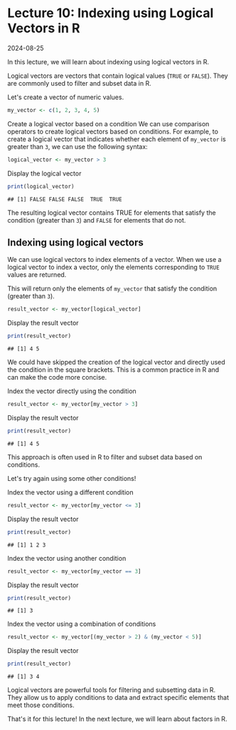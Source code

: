 # Lecture 10: Indexing using Logical Vectors in R
2024-08-25

In this lecture, we will learn about indexing using logical vectors in R.

Logical vectors are vectors that contain logical values (`TRUE` or `FALSE`).
They are commonly used to filter and subset data in R.

Let's create a vector of numeric values.


``` r
my_vector <- c(1, 2, 3, 4, 5)
```

Create a logical vector based on a condition We can use comparison operators
to create logical vectors based on conditions. For example, to create a
logical vector that indicates whether each element of `my_vector` is greater
than `3`, we can use the following syntax:


``` r
logical_vector <- my_vector > 3
```

Display the logical vector


``` r
print(logical_vector)
```

```
## [1] FALSE FALSE FALSE  TRUE  TRUE
```

The resulting logical vector contains TRUE for elements that satisfy the
condition (greater than `3`) and `FALSE` for elements that do not.

## Indexing using logical vectors 

We can use logical vectors to index elements of a vector. When we use a
logical vector to index a vector, only the elements corresponding to `TRUE`
values are returned.

This will return only the elements of `my_vector` that satisfy the condition
(greater than `3`).


``` r
result_vector <- my_vector[logical_vector]
```

Display the result vector


``` r
print(result_vector)
```

```
## [1] 4 5
```

We could have skipped the creation of the logical vector and directly used
the condition in the square brackets. This is a common practice in R and can
make the code more concise.

Index the vector directly using the condition


``` r
result_vector <- my_vector[my_vector > 3]
```

Display the result vector


``` r
print(result_vector)
```

```
## [1] 4 5
```

This approach is often used in R to filter and subset data based on
conditions.

Let's try again using some other conditions!

Index the vector using a different condition


``` r
result_vector <- my_vector[my_vector <= 3]
```

Display the result vector


``` r
print(result_vector)
```

```
## [1] 1 2 3
```

Index the vector using another condition


``` r
result_vector <- my_vector[my_vector == 3]
```

Display the result vector


``` r
print(result_vector)
```

```
## [1] 3
```

Index the vector using a combination of conditions


``` r
result_vector <- my_vector[(my_vector > 2) & (my_vector < 5)]
```

Display the result vector


``` r
print(result_vector)
```

```
## [1] 3 4
```

Logical vectors are powerful tools for filtering and subsetting data in R.
They allow us to apply conditions to data and extract specific elements that
meet those conditions.

That's it for this lecture! In the next lecture, we will learn about factors
in R.

